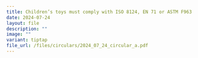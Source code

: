 ```yaml
---
title: Children’s toys must comply with ISO 8124, EN 71 or ASTM F963
date: 2024-07-24
layout: file
description: ""
image: ""
variant: tiptap
file_url: /files/circulars/2024_07_24_circular_a.pdf
---
```

